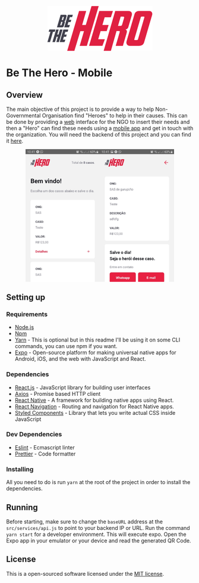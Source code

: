 <div align="center">
  <img src="logo.png" />
</div>

# Be The Hero - Mobile

## Overview

The main objective of this project is to provide a way to help Non-Governmental Organisation find "Heroes" to help in their causes. This can be done by providing a [web](https://github.com/igorsouza-dev/bethehero-frontend) interface for the NGO to insert their needs and then a "Hero" can find these needs using a [mobile app](https://github.com/igorsouza-dev/bethehero-mobile) and get in touch with the organization.
You will need the backend of this project and you can find it [here](https://github.com/igorsouza-dev/bethehero-backend).

<div style="display: flex; justify-content: center" align="center">
  <img src="assets/demo2.jpeg" width="200">
  <img src="assets/demo1.jpeg" width="200">
</div>

## Setting up

### Requirements

- [Node.js](https://nodejs.org/en/download/)
- [Npm](https://www.npmjs.com/get-npm)
- [Yarn](https://yarnpkg.com/lang/en/docs/install/#debian-stable) - This is optional but in this readme I'll be using it on some CLI commands, you can use npm if you want.
- [Expo](http://expo.io) - Open-source platform for making universal native apps for Android, iOS, and the web with JavaScript and React.

### Dependencies

- [React.js](https://reactjs.org/) - JavaScript library for building user interfaces
- [Axios](https://github.com/axios/axios) - Promise based HTTP client
- [React Native](https://reactnative.dev/) - A framework for building native apps using React.
- [React Navigation](https://reactnavigation.org/) - Routing and navigation for React Native apps.
- [Styled Components](https://styled-components.com/) - Library that lets you write actual CSS inside JavaScript

### Dev Dependencies

- [Eslint](https://eslint.org) - Ecmascript linter
- [Prettier](https://prettier.io) - Code formatter

### Installing

All you need to do is run `yarn` at the root of the project in order to install the dependencies.

## Running

Before starting, make sure to change the `baseURL` address at the `src/services/api.js` to point to your backend IP or URL.
Run the command `yarn start` for a developer environment. This will execute expo. Open the Expo app in your emulator or your device and read the generated QR Code.

## License

This is a open-sourced software licensed under the [MIT license](LICENSE.md).
